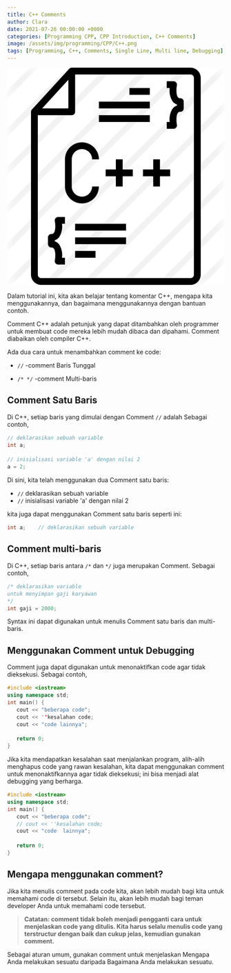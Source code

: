 ```yaml
---
title: C++ Comments
author: Clara
date: 2021-07-26 00:00:00 +0000
categories: [Programming CPP, CPP Introduction, C++ Comments]
image: /assets/img/programming/CPP/C++.png
tags: [Programming, C++, Comments, Single Line, Multi line, Debugging]
---
```


![Desktop View](/assets/img/programming/CPP/C++.png)

Dalam tutorial ini, kita akan belajar tentang komentar C++, mengapa kita menggunakannya, dan bagaimana menggunakannya dengan bantuan contoh.

Comment C++ adalah petunjuk yang dapat ditambahkan oleh programmer untuk membuat code mereka lebih mudah dibaca dan dipahami. Comment diabaikan oleh compiler C++.

Ada dua cara untuk menambahkan comment ke code:

- `//` -comment Baris Tunggal

- `/* */` -comment Multi-baris

## Comment Satu Baris
Di C++, setiap baris yang dimulai dengan Comment `//` adalah Sebagai contoh,

```cpp
// deklarasikan sebuah variable
int a;

// inisialisasi variable 'a' dengan nilai 2
a = 2;
```

Di sini, kita telah menggunakan dua Comment satu baris:

- `//` deklarasikan sebuah variable
-  `//` inisialisasi variable 'a' dengan nilai 2

kita juga dapat menggunakan Comment satu baris seperti ini:

```cpp
int a;    // deklarasikan sebuah variable
```

## Comment multi-baris
Di C++, setiap baris antara `/*` dan `*/` juga merupakan Comment. Sebagai contoh,

```cpp
/* deklarasikan variable
untuk menyimpan gaji karyawan
*/
int gaji = 2000;
```

Syntax ini dapat digunakan untuk menulis Comment satu baris dan multi-baris.

## Menggunakan Comment untuk Debugging

Comment juga dapat digunakan untuk menonaktifkan code agar tidak dieksekusi. Sebagai contoh,

```cpp
#include <iostream>
using namespace std;
int main() {
   cout << "beberapa code";
   cout << ''kesalahan code;
   cout << "code lainnya";

   return 0;
}
```

Jika kita mendapatkan kesalahan saat menjalankan program, alih-alih menghapus code yang rawan kesalahan, kita dapat menggunakan comment untuk menonaktifkannya agar tidak dieksekusi; ini bisa menjadi alat debugging yang berharga.

```cpp
#include <iostream>
using namespace std;
int main() {
   cout << "beberapa code";
   // cout << ''kesalahan code;
   cout << "code  lainnya";

   return 0;
}
```

## Mengapa menggunakan comment?
Jika kita menulis comment pada code kita, akan lebih mudah bagi kita untuk memahami code di tersebut. Selain itu, akan lebih mudah bagi teman developer Anda untuk memahami code tersebut.

> **Catatan: comment tidak boleh menjadi pengganti cara untuk menjelaskan code yang ditulis. Kita harus selalu menulis code yang terstructur dengan baik dan cukup jelas, kemudian gunakan comment.**

Sebagai aturan umum, gunakan comment untuk menjelaskan Mengapa Anda melakukan sesuatu daripada Bagaimana Anda melakukan sesuatu.
